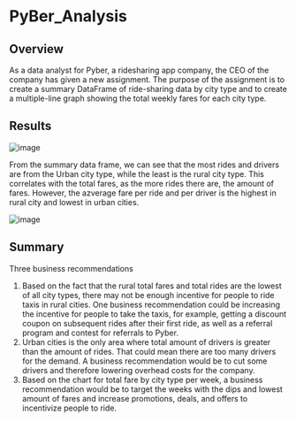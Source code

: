 # PyBer_Analysis

## Overview
As a data analyst for Pyber, a ridesharing app company, the CEO of the company has given a new assignment. The purpose of the assignment is to create a summary DataFrame of ride-sharing data by city type and to create a multiple-line graph showing the total weekly fares for each city type.

## Results

![image](https://user-images.githubusercontent.com/108503112/192298177-33c66564-767b-4be8-896f-872bfd5af6ad.png)

From the summary data frame, we can see that the most rides and drivers are from the Urban city type, while the least is the rural city type. This correlates with the total fares, as the more rides there are, the amount of fares. However, the azverage fare per ride and per driver is the highest in rural city and lowest in urban cities.

![image](https://user-images.githubusercontent.com/108503112/192298723-32b62b54-16f5-40c6-b903-e169d0a029d5.png)

## Summary

Three business recommendations
1. Based on the fact that the rural total fares and total rides are the lowest of all city types, there may not be enough incentive for people to ride taxis in rural cities. One business recommendation could be increasing the incentive for people to take the taxis, for example, getting a discount coupon on subsequent rides after their first ride, as well as a referral program and contest for referrals to Pyber.
2. Urban cities is the only area where total amount of drivers is greater than the amount of rides. That could mean there are too many drivers for the demand. A business recommendation would be to cut some drivers and therefore lowering overhead costs for the company.
3. Based on the chart for total fare by city type per week, a business recommendation would be to target the weeks with the dips and lowest amount of fares and increase promotions, deals, and offers to incentivize people to ride.
